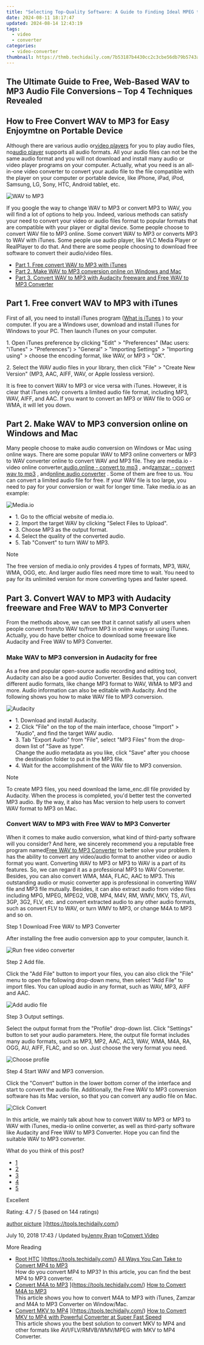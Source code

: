 ```yaml
---
title: "Selecting Top-Quality Software: A Guide to Finding Ideal MPEG to VOB Video Converters"
date: 2024-08-11 18:17:47
updated: 2024-08-14 12:43:19
tags:
  - video
  - converter
categories:
  - video-converter
thumbnail: https://thmb.techidaily.com/7b53187b4430cc2c3cbe56db79b5743ab13bdfc8c137447758d708535575ea61.png
---
```


## The Ultimate Guide to Free, Web-Based WAV to MP3 Audio File Conversions – Top 4 Techniques Revealed

## How to Free Convert WAV to MP3 for Easy Enjoymtne on Portable Device

 Although there are various audio or[video players](https://tools.techidaily.com/) for you to play audio files, no[audio player](https://tools.techidaily.com/) supports all audio formats. All your audio files can not be the same audio format and you will not download and install many audio or video player programs on your computer. Actually, what you need is an all-in-one video converter to convert your audio file to the file compatible with the player on your computer or portable device, like iPhone, iPad, iPod, Samsung, LG, Sony, HTC, Android tablet, etc.

![WAV to MP3](https://www.aiseesoft.com/images/total-video-converter/convert-wav-to-mp3.jpg)

 If you google the way to change WAV to MP3 or convert MP3 to WAV, you will find a lot of options to help you. Indeed, various methods can satisfy your need to convert your video or audio files format to popular formats that are compatible with your player or digital device. Some people choose to convert WAV file to MP3 online. Some convert WAV to MP3 or converts MP3 to WAV with iTunes. Some people use audio player, like VLC Media Player or RealPlayer to do that. And there are some people choosing to download free software to convert their audio/video files.

* [Part 1. Free convert WAV to MP3 with iTunes](https://tools.techidaily.com/)
* [Part 2. Make WAV to MP3 conversion online on Windows and Mac](https://tools.techidaily.com/)
* [Part 3. Convert WAV to MP3 with Audacity freeware and Free WAV to MP3 Converter](https://tools.techidaily.com/)

## Part 1\. Free convert WAV to MP3 with iTunes

 First of all, you need to install iTunes program ([What is iTunes](https://tools.techidaily.com/) ) to your computer. If you are a Windows user, download and install iTunes for Windows to your PC. Then launch iTunes on your computer.

 1\. Open iTunes preference by clicking "Edit" > "Preferences" (Mac users: "iTunes" > "Preferences") > "General" > "Importing Settings" > "Importing using" > choose the encoding format, like WAV, or MP3 > "OK".

 2\. Select the WAV audio files in your library, then click "File" > "Create New Version" (MP3, AAC, AIFF, WAV, or Apple lossless version).

 It is free to convert WAV to MP3 or vice versa with iTunes. However, it is clear that iTunes only converts a limited audio file format, including MP3, WAV, AIFF, and AAC. If you want to convert an MP3 or WAV file to OGG or WMA, it will let you down.

## Part 2\. Make WAV to MP3 conversion online on Windows and Mac

 Many people choose to make audio conversion on Windows or Mac using online ways. There are some popular WAV to MP3 online converters or MP3 to WAV converter online to convert WAV and MP3 file. They are media.io - video online converter,[audio.online - convert to mp3](https://audio.online-convert.com/convert-to-mp3) , and[zamzar - convert wav to mp3](https://www.zamzar.com/convert/wav-to-mp3/) , and[online audio converter](https://online-audio-converter.com/) . Some of them are free to us. You can convert a limited audio file for free. If your WAV file is too large, you need to pay for your conversion or wait for longer time. Take media.io as an example:

![Media.io](https://www.aiseesoft.com/images/total-video-converter/media.io.jpg)

* 1\. Go to the official website of media.io.
* 2\. Import the target WAV by clicking "Select Files to Upload".
* 3\. Choose MP3 as the output format.
* 4\. Select the quality of the converted audio.
* 5\. Tab "Convert" to turn WAV to MP3.

Note

 The free version of media.io only provides 4 types of formats, MP3, WAV, WMA, OGG, etc. And larger audio files need more time to wait. You need to pay for its unlimited version for more converting types and faster speed.

## Part 3\. Convert WAV to MP3 with Audacity freeware and Free WAV to MP3 Converter

 From the methods above, we can see that it cannot satisfy all users when people convert from/to WAV to/from MP3 in online ways or using iTunes. Actually, you do have better choice to download some freeware like Audacity and Free WAV to MP3 Converter.

### Make WAV to MP3 conversion in Audacity for free

 As a free and popular open-source audio recording and editing tool, Audacity can also be a good audio Converter. Besides that, you can convert different audio formats, like change MP3 format to WAV, WMA to MP3 and more. Audio information can also be editable with Audacity. And the following shows you how to make WAV file to MP3 conversion.

![Audacity](https://www.aiseesoft.com/images/total-video-converter/audacity.jpg)

* 1\. Download and install Audacity.
* 2\. Click "File" on the top of the main interface, choose "Import" > "Audio", and find the target WAV audio.
* 3\. Tab "Export Audio" from "File", select "MP3 Files" from the drop-down list of "Save as type".  
 Change the audio metadata as you like, click "Save" after you choose the destination folder to put in the MP3 file.
* 4\. Wait for the accomplishment of the WAV file to MP3 conversion.

Note

 To create MP3 files, you need download the lame\_enc.dll file provided by Audacity. When the process is completed, you'd better test the converted MP3 audio. By the way, it also has Mac version to help users to convert WAV format to MP3 on Mac.

### Convert WAV to MP3 with Free WAV to MP3 Converter

 When it comes to make audio conversion, what kind of third-party software will you consider? And here, we sincerely recommend you a reputable free program named[Free WAV to MP3 Converter](https://tools.techidaily.com/aiseesoft/video-converter-ultimate/) to better solve your problem. It has the ability to convert any video/audio format to another video or audio format you want. Converting WAV to MP3 or MP3 to WAV is a part of its features. So, we can regard it as a professional MP3 to WAV Converter. Besides, you can also convert WMA, M4A, FLAC, AAC to MP3\. This outstanding audio or music converter app is professional in converting WAV file and MP3 file mutually. Besides, it can also extract audio from video files including MPG, MPEG, MPEG2, VOB, MP4, M4V, RM, WMV, MKV, TS, AVI, 3GP, 3G2, FLV, etc. and convert extracted audio to any other audio formats, such as convert FLV to WAV, or turn WMV to MP3, or change M4A to MP3 and so on.

[](https://secure.2checkout.com/order/cart.php?PRODS=4575878&QTY=1&AFFILIATE=108875) [](https://secure.2checkout.com/order/cart.php?PRODS=4594445&QTY=1&AFFILIATE=108875)

Step 1 Download Free WAV to MP3 Converter

 After installing the free audio conversion app to your computer, launch it.

![Run free video converter](https://www.aiseesoft.com/images/free-video-converter/run-free-video-converter.jpg)

Step 2 Add file.

 Click the "Add File" button to import your files, you can also click the "File" menu to open the following drop-down menu, then select "Add File" to import files. You can upload audio in any format, such as WAV, MP3, AIFF and AAC.

![Add audio file](https://www.aiseesoft.com/images/free-video-converter/add-audio-file.jpg)

Step 3 Output settings.

 Select the output format from the "Profile" drop-down list. Click "Settings" button to set your audio parameters. Here, the output file format includes many audio formats, such as MP3, MP2, AAC, AC3, WAV, WMA, M4A, RA, OGG, AU, AIFF, FLAC, and so on. Just choose the very format you need.

![Choose profile](https://www.aiseesoft.com/images/free-video-converter/choose-profile.jpg)

Step 4 Start WAV and MP3 conversion.

 Click the "Convert" button in the lower bottom corner of the interface and start to convert the audio file. Additionally, the Free WAV to MP3 conversion software has its Mac version, so that you can convert any audio file on Mac.

![Click Convert](https://www.aiseesoft.com/images/free-video-converter/click-convert.jpg)

 In this article, we mainly talk about how to convert WAV to MP3 or MP3 to WAV with iTunes, media-io online converter, as well as third-party software like Audacity and Free WAV to MP3 Converter. Hope you can find the suitable WAV to MP3 converter.

What do you think of this post?

* [1](https://tools.techidaily.com/)
* [2](https://tools.techidaily.com/)
* [3](https://tools.techidaily.com/)
* [4](https://tools.techidaily.com/)
* [5](https://tools.techidaily.com/)

Excellent

Rating: 4.7 / 5 (based on 144 ratings)

[author picture](https://www.aiseesoft.com/images/author/jenny.png) ](https://tools.techidaily.com/)

 July 10, 2018 17:43 / Updated by[Jenny Ryan](https://tools.techidaily.com/) to[Convert Video](https://tools.techidaily.com/)

More Reading

* [Root HTC](https://www.aiseesoft.com/images/more-reading/change-mp4-to-mp3-s.jpg) ](https://tools.techidaily.com/) [All Ways You Can Take to Convert MP4 to MP3](https://tools.techidaily.com/)  
 How do you convert MP4 to MP3? In this article, you can find the best MP4 to MP3 converter.
* [Convert M4A to MP3](https://www.aiseesoft.com/images/more-reading/convert-m4a-to-mp3-s.jpg) ](https://tools.techidaily.com/) [How to Convert M4A to MP3](https://tools.techidaily.com/)  
 This article shows you how to convert M4A to MP3 with iTunes, Zamzar and M4A to MP3 Converter on Window/Mac.
* [Convert MKV to MP4](https://www.aiseesoft.com/images/more-reading/convert-mkv-to-mp4-s.jpg) ](https://tools.techidaily.com/) [How to Convert MKV to MP4 with Powerful Converter at Super Fast Speed](https://tools.techidaily.com/)  
 This article shows you the best solution to convert MKV to MP4 and other formats like AVI/FLV/RMVB/WMV/MPEG with MKV to MP4 Converter.

<ins class="adsbygoogle"
     style="display:block"
     data-ad-format="autorelaxed"
     data-ad-client="ca-pub-7571918770474297"
     data-ad-slot="1223367746"></ins>



<ins class="adsbygoogle"
     style="display:block"
     data-ad-client="ca-pub-7571918770474297"
     data-ad-slot="8358498916"
     data-ad-format="auto"
     data-full-width-responsive="true"></ins>
